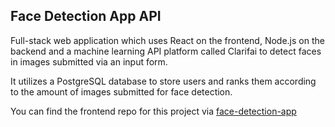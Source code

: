 ## Face Detection App API

Full-stack web application which uses React on the frontend, Node.js on the backend and a machine learning API platform called Clarifai to detect faces in images submitted via an input form. 

It utilizes a PostgreSQL database to store users and ranks them according to the amount of images submitted for face detection.

You can find the frontend repo for this project via [face-detection-app
](https://github.com/berkayaskin/face-detection-app)